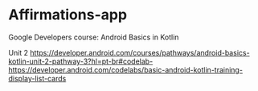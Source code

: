 # Affirmations-app

Google Developers course:
Android Basics in Kotlin

Unit 2
https://developer.android.com/courses/pathways/android-basics-kotlin-unit-2-pathway-3?hl=pt-br#codelab-https://developer.android.com/codelabs/basic-android-kotlin-training-display-list-cards

